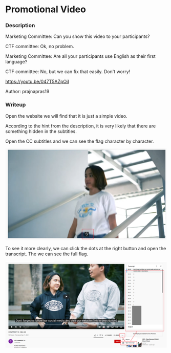# Promotional Video

### Description

Marketing Committee: Can you show this video to your participants?

CTF committee: Ok, no problem.

Marketing Committee: Are all your participants use English as their first language?

CTF committee: No, but we can fix that easily. Don't worry!

https://youtu.be/047T5AZpOiI

Author: prajnapras19

### Writeup

Open the website we will find that it is just a simple video.

According to the hint from the description, it is very likely that there are something hidden in the subtitles.

Open the CC subtitles and we can see the flag character by character.

![image-20211102224859453](Promotional-Video.assets/image-20211102224859453.png)

To see it more clearly, we can click the dots at the right button and open the transcript. The we can see the full flag.

![image-20211102225126758](Promotional-Video.assets/image-20211102225126758.png)

